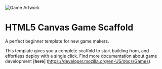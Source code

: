 ![Game Artwork](https://i.imgur.com/jcBe9Ef.png)

# HTML5 Canvas Game Scaffold

A perfect beginner template for new game makers.

This template gives you a complete scaffold to start building from, and effortless deploy with a single click. Find more documentation about game development [**here**] (https://developer.mozilla.org/en-US/docs/Games).